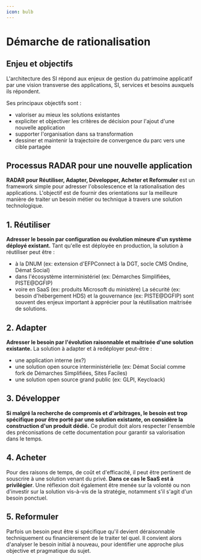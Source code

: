 ```yaml
---
icon: bulb
---
```


# Démarche de rationalisation

## Enjeu et objectifs

L'architecture des SI répond aux enjeux de gestion du patrimoine applicatif par une vision transverse des applications, SI, services et besoins auxquels ils répondent.

Ses principaux objectifs sont :
- valoriser au mieux les solutions existantes
- expliciter et objectiver les critères de décision pour l'ajout d'une nouvelle application
- supporter l'organisation dans sa transformation
- dessiner et maintenir la trajectoire de convergence du parc vers une cible partagée

## Processus RADAR pour une nouvelle application

**RADAR pour Réutiliser, Adapter, Développer, Acheter et Reformuler** est un framework simple pour adresser l'obsolescence et la rationalisation des applications. L'objectif est de fournir des orientations sur la meilleure manière de traiter un besoin métier ou technique à travers une solution
technologique.

## 1. Réutiliser

**Adresser le besoin par configuration ou évolution mineure d'un système déployé existant.**
Tant qu'elle est déployée en production, la solution à réutiliser peut être :
- à la DNUM (ex: extension d'EFPConnect à la DGT, socle CMS Ondine, Démat Social)
- dans l'écosystème interministériel (ex: Démarches Simplifiées, PISTE@DGFIP)
- voire en SaaS (ex: produits Microsoft du ministère)
La sécurité (ex: besoin d'hébergement HDS) et la gouvernance (ex: PISTE@DGFIP) sont souvent des enjeux important à apprécier pour la réutilisation maitrisée de solutions.

## 2. Adapter

**Adresser le besoin par l'évolution raisonnable et maitrisée d'une solution existante.**
La solution à adapter et à redéployer peut-être :
- une application interne (ex?)
- une solution open source interministérielle (ex: Démat Social comme fork de Démarches Simplifiées, Sites Faciles)
- une solution open source grand public (ex: GLPI, Keycloack)

## 3. Développer

**Si malgré la recherche de compromis et d'arbitrages, le besoin est trop spécifique pour être porté par une solution existante, on considère la construction d'un produit dédié.**
Ce produit doit alors respecter l'ensemble des préconisations de cette documentation pour garantir sa valorisation dans le temps.

## 4. Acheter

Pour des raisons de temps, de coût et d'efficacité, il peut être pertinent de souscrire à une solution venant du privé.
**Dans ce cas le SaaS est à privilégier**. Une réflexion doit également être menée sur la volonté ou non d'investir sur la solution vis-à-vis de la stratégie, notamment s'il s'agit d'un besoin ponctuel.

## 5. Reformuler

Parfois un besoin peut être si spécifique qu'il devient déraisonnable techniquement ou financièrement de le
traiter tel quel. Il convient alors d'analyser le besoin initial à nouveau, pour identifier une approche plus objective et pragmatique du sujet.